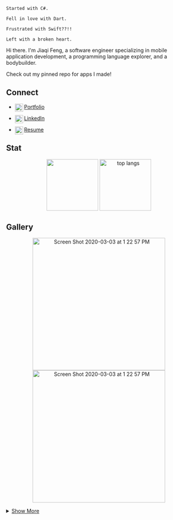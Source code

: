 ```
Started with C#.

Fell in love with Dart.

Frustrated with Swift??!!

Left with a broken heart.
```

Hi there. I'm Jiaqi Feng, a software engineer specializing in mobile application development, a programming language explorer, and a bodybuilder.

Check out my pinned repo for apps I made!

## Connect
- [Portfolio<img align="left" alt="livinglist | Portfolio" width="22px" src="https://cdn.jsdelivr.net/npm/simple-icons@v3/icons/github.svg"/>][portfolio]

- [LinkedIn<img align="left" alt="livinglist | LinkedIn" width="22px" src="https://cdn.jsdelivr.net/npm/simple-icons@v3/icons/linkedin.svg"/>][linkedin]

- [Resume<img align="left" alt="livinglist | Resume" width="22px" href="Jiaqi_Feng_resume.pdf" src="https://cdn.jsdelivr.net/npm/simple-icons@4.14.0/icons/informatica.svg"/>][resume]

[Portfolio]: https://livinglist.github.io/
[linkedin]: https://linkedin.com/in/jiaqifeng
[Resume]: https://livinglist.github.io/Jiaqi_Feng_resume.pdf

## Stat
<p align="center">
  <a href="https://github.com/livinglist?tab=repositories">
<img src="https://github-readme-stats.vercel.app/api?username=livinglist&&show_icons=true&title_color=ffffff&icon_color=a4c639&text_color=daf7dc&bg_color=151515&count_private=true&hide=issues" height="140"></a>
<a href="https://github.com/livinglist?tab=repositories"><img src="https://github-readme-stats.anuraghazra1.vercel.app/api/top-langs/?username=livinglist&layout=compact&&show_icons=true&title_color=ffffff&icon_color=a4c639&text_color=daf7dc&bg_color=151515&hide=ruby,html" alt="top langs" height="140"/></a>
</p>

## Gallery
<p align="center">
 <a href="https://github.com/livinglist/Hacki">
   <img width="360" alt="Screen Shot 2020-03-03 at 1 22 57 PM" src="https://user-images.githubusercontent.com/7277662/171450528-02c561ed-0ebb-4c1b-9ee0-a935211db0f2.png"> 
   <img width="360" alt="Screen Shot 2020-03-03 at 1 22 57 PM" src="https://user-images.githubusercontent.com/7277662/171450536-ea61c176-37d7-4744-8674-4668e0e7e774.png"> 
  <details><summary>Show More</summary>
  <p align="center">
   <img width="360" alt="Screen Shot 2020-03-03 at 1 22 57 PM" src="https://user-images.githubusercontent.com/7277662/171450548-38e98b02-6201-48c9-9674-87bdfc61f456.png"> 
   <img width="360" alt="Screen Shot 2020-03-03 at 1 22 57 PM" src="https://user-images.githubusercontent.com/7277662/159798179-72edbe49-7444-4e54-a07c-fc1244447a74.png"> 
   <img width="360" alt="Screen Shot 2020-03-03 at 1 22 57 PM" src="https://user-images.githubusercontent.com/7277662/159798182-28397805-a7cc-4124-b65b-c02c80afbbec.png"> 
   <img width="360" alt="Screen Shot 2020-03-03 at 1 22 57 PM" src="https://user-images.githubusercontent.com/7277662/159798183-c2984270-ee99-4419-841e-65e98890464f.png"> 
   <img width="360" alt="Screen Shot 2020-03-03 at 1 22 57 PM" src="https://user-images.githubusercontent.com/7277662/171992928-079f338d-187d-4b11-8087-ff4d66557d83.png"> 
   <img width="360" alt="Screen Shot 2020-03-03 at 1 22 57 PM" src="https://user-images.githubusercontent.com/7277662/171450557-ab038e72-78c4-4daf-9b77-3873be1700db.png"> 
  </a>

  <a href="https://github.com/livinglist/Manji">
  <img width="360" alt="Screen Shot 2020-03-03 at 1 22 57 PM" src="https://user-images.githubusercontent.com/7277662/90493962-d5660b80-e0f7-11ea-9971-dba0951fd60e.png"></a>
  <a href="https://github.com/livinglist/Manji">
  <img width="360" alt="Screen Shot 2020-08-20 at 6 16 26 PM" src="https://user-images.githubusercontent.com/7277662/90866236-75b26f00-e348-11ea-82e9-b8af9fd98b3d.png"></a>
  <a href="https://github.com/livinglist/Dumbbell">
  <img width="360" alt="Screen Shot 2020-08-20 at 5 50 28 PM" src="https://user-images.githubusercontent.com/7277662/111752809-613d4300-8853-11eb-8ec5-030f5d639f2c.png"></a>
  <a href="https://github.com/livinglist/Dumbbell">
<img width="360" alt="Screen Shot 2020-08-20 at 5 50 28 PM" src="https://user-images.githubusercontent.com/7277662/111752805-60a4ac80-8853-11eb-85d6-9404bc04afe2.png"></a>
  <a href="https://github.com/livinglist/Tasky">
    <img width="360" alt="Screen Shot 2020-03-03 at 1 22 57 PM" src="https://user-images.githubusercontent.com/7277662/108316723-24a5fb00-7172-11eb-841c-a36a6dffb8b3.png"></a>
  <a href="https://github.com/livinglist/Tasky">
  <img width="360" alt="Screen Shot 2020-03-03 at 1 22 57 PM" src="https://user-images.githubusercontent.com/7277662/108588467-3a502780-730e-11eb-87f5-0731f2b3b922.png"></a>
  <a href="https://github.com/livinglist/Yanji">
<img width="360" alt="Screen Shot 2020-08-20 at 6 21 33 PM" src="https://user-images.githubusercontent.com/7277662/110915127-1ad46b00-82cc-11eb-9e63-74bee0eae34e.png"></a>
  <a href="https://github.com/livinglist/Yanji">
    <img width="360" alt="Screen Shot 2020-03-03 at 1 25 18 PM" src="https://user-images.githubusercontent.com/7277662/110915060-0d1ee580-82cc-11eb-9a77-542ae355d855.png"></a>

</details>
<p/>


